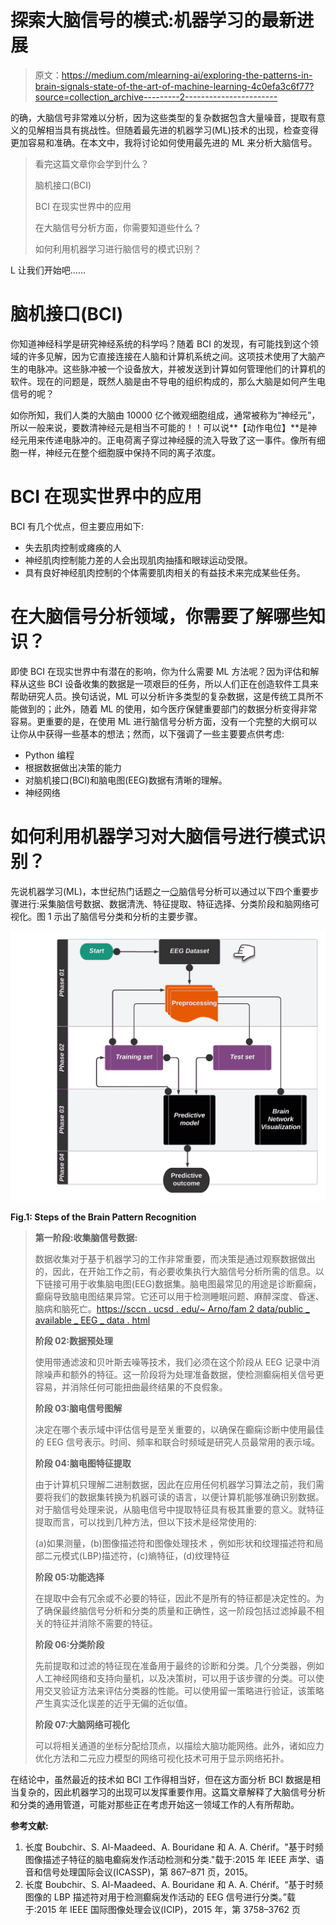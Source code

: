 # 探索大脑信号的模式:机器学习的最新进展

> 原文：<https://medium.com/mlearning-ai/exploring-the-patterns-in-brain-signals-state-of-the-art-of-machine-learning-4c0efa3c6f77?source=collection_archive---------2----------------------->

的确，大脑信号非常难以分析，因为这些类型的复杂数据包含大量噪音，提取有意义的见解相当具有挑战性。但随着最先进的机器学习(ML)技术的出现，检查变得更加容易和准确。在本文中，我将讨论如何使用最先进的 ML 来分析大脑信号。

> 看完这篇文章你会学到什么？
> 
> 脑机接口(BCI)
> 
> BCI 在现实世界中的应用
> 
> 在大脑信号分析方面，你需要知道些什么？
> 
> 如何利用机器学习进行脑信号的模式识别？

L 让我们开始吧……

# **脑机接口(BCI)**

你知道神经科学是研究神经系统的科学吗？随着 BCI 的发现，有可能找到这个领域的许多见解，因为它直接连接在人脑和计算机系统之间。这项技术使用了大脑产生的电脉冲。这些脉冲被一个设备放大，并被发送到计算如何管理他们的计算机的软件。现在的问题是，既然人脑是由不导电的组织构成的，那么大脑是如何产生电信号的呢？

如你所知，我们人类的大脑由 10000 亿个微观细胞组成，通常被称为“神经元”，所以一般来说，要数清神经元是相当不可能的！！可以说**【动作电位】**是神经元用来传递电脉冲的。正电荷离子穿过神经膜的流入导致了这一事件。像所有细胞一样，神经元在整个细胞膜中保持不同的离子浓度。

# **BCI 在现实世界中的应用**

BCI 有几个优点，但主要应用如下:

*   失去肌肉控制或瘫痪的人
*   神经肌肉控制能力差的人会出现肌肉抽搐和眼球运动受限。
*   具有良好神经肌肉控制的个体需要肌肉相关的有益技术来完成某些任务。

# **在大脑信号分析领域，你需要了解哪些知识？**

即使 BCI 在现实世界中有潜在的影响，你为什么需要 ML 方法呢？因为评估和解释从这些 BCI 设备收集的数据是一项艰巨的任务，所以人们正在创造软件工具来帮助研究人员。换句话说，ML 可以分析许多类型的复杂数据，这是传统工具所不能做到的；此外，随着 ML 的使用，如今医疗保健重要部门的数据分析变得非常容易。更重要的是，在使用 ML 进行脑信号分析方面，没有一个完整的大纲可以让你从中获得一些基本的想法；然而，以下强调了一些主要要点供考虑:

*   Python 编程
*   根据数据做出决策的能力
*   对脑机接口(BCI)和脑电图(EEG)数据有清晰的理解。
*   神经网络

# **如何利用机器学习对大脑信号进行模式识别？**

先说机器学习(ML)，本世纪热门话题之一[😏](https://madgicx.com/facebook-emojis/)脑信号分析可以通过以下四个重要步骤进行:采集脑信号数据、数据清洗、特征提取、特征选择、分类阶段和脑网络可视化。图 1 示出了脑信号分类和分析的主要步骤。

![](img/e2cc81afe1dc9aac4f4453f31f756f33.png)

**Fig.1: Steps of the Brain Pattern Recognition**

> **第一阶段:收集脑信号数据:**
> 
> 数据收集对于基于机器学习的工作非常重要，而决策是通过观察数据做出的，因此，在开始工作之前，有必要收集执行大脑信号分析所需的信息。以下链接可用于收集脑电图(EEG)数据集。脑电图最常见的用途是诊断癫痫，癫痫导致脑电图结果异常。它还可以用于检测睡眠问题、麻醉深度、昏迷、脑病和脑死亡。[https://sccn . ucsd . edu/~ Arno/fam 2 data/public _ available _ EEG _ data . html](https://sccn.ucsd.edu/~arno/fam2data/publicly_available_EEG_data.html)
> 
> **阶段 02:数据预处理**
> 
> 使用带通滤波和贝叶斯去噪等技术，我们必须在这个阶段从 EEG 记录中消除噪声和额外的特征。这一阶段将为处理准备数据，使检测癫痫相关信号更容易，并消除任何可能扭曲最终结果的不良假象。
> 
> **阶段 03:脑电信号图解**
> 
> 决定在哪个表示域中评估信号是至关重要的，以确保在癫痫诊断中使用最佳的 EEG 信号表示。时间、频率和联合时频域是研究人员最常用的表示域。
> 
> **阶段 04:脑电图特征提取**
> 
> 由于计算机只理解二进制数据，因此在应用任何机器学习算法之前，我们需要将我们的数据集转换为机器可读的语言，以便计算机能够准确识别数据。对于脑信号处理来说，从脑电信号中提取特征具有极其重要的意义。就特征提取而言，可以找到几种方法，但以下技术是经常使用的:
> 
> (a)如果测量，(b)图像描述符和图像处理技术
> ，例如形状和纹理描述符和局部二元模式(LBP)描述符，(c)熵特征，(d)纹理特征
> 
> **阶段 05:功能选择**
> 
> 在提取中会有冗余或不必要的特征，因此不是所有的特征都是决定性的。为了确保最终脑信号分析和分类的质量和正确性，这一阶段包括过滤掉最不相关的特征并消除不需要的特征。
> 
> **阶段 06:分类阶段**
> 
> 先前提取和过滤的特征现在准备用于最终的诊断和分类。几个分类器，例如人工神经网络和支持向量机，以及决策树，可以用于该步骤的分类。可以使用交叉验证方法来评估分类器的性能。可以使用留一策略进行验证，该策略产生真实泛化误差的近乎无偏的近似值。
> 
> **阶段 07:大脑网络可视化**
> 
> 可以将相关通道的坐标分配给顶点，以描绘大脑功能网络。此外，诸如应力优化方法和二元应力模型的网络可视化技术可用于显示网络拓扑。

在结论中，虽然最近的技术如 BCI 工作得相当好，但在这方面分析 BCI 数据是相当复杂的，因此机器学习的出现可以发挥重要作用。这篇文章解释了大脑信号分析和分类的通用管道，可能对那些正在考虑开始这一领域工作的人有所帮助。

**参考文献:**

1.  长度 Boubchir、S. Al-Maadeed、A. Bouridane 和 A. A. Chérif。"基于时频图像描述子特征的脑电癫痫发作活动检测和分类."载于:2015 年 IEEE 声学、语音和信号处理国际会议(ICASSP)，第 867–871 页，2015。
2.  长度 Boubchir、S. Al-Maadeed、A. Bouridane 和 A. A. Chérif。“基于时频图像的 LBP 描述符对用于检测癫痫发作活动的 EEG 信号进行分类。”载于:2015 年 IEEE 国际图像处理会议(ICIP)，2015 年，第 3758–3762 页